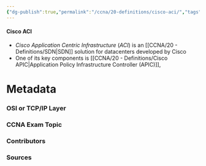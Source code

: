 ```yaml
---
{"dg-publish":true,"permalink":"/ccna/20-definitions/cisco-aci/","tags":["defs_ccna"],"created":"2023-11-05T10:55:11.000-08:00","updated":"2023-11-08T13:33:23.000-08:00"}
---
```


#### Cisco ACI
- *Cisco Application Centric Infrastructure* (*ACI*) is an [[CCNA/20 - Definitions/SDN\|SDN]] solution for datacenters developed by Cisco
- One of its key components is [[CCNA/20 - Definitions/Cisco APIC\|Application Policy Infrastructure Controller (APIC)]], 


# Metadata
### OSI or TCP/IP Layer

### CCNA Exam Topic

### Contributors

### Sources

